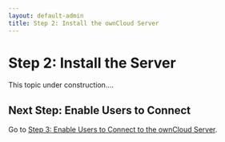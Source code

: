 ```yaml
---
layout: default-admin
title: Step 2: Install the ownCloud Server
---
```


# Step 2: Install the Server
This topic under construction....

## Next Step: Enable Users to Connect
Go to [Step 3: Enable Users to Connect to the ownCloud Server](./qs_admins_connect.html).


